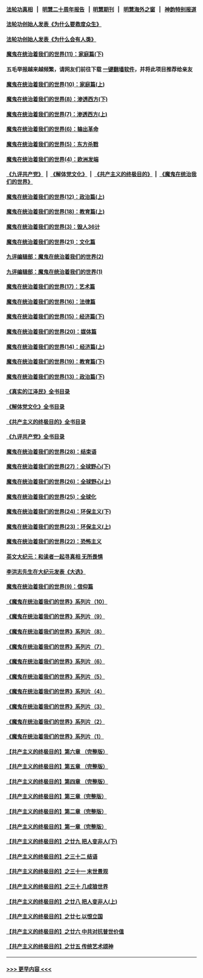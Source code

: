 #### [法轮功真相](https://github.com/gfw-breaker/truth/blob/master/README.md?t=0) &nbsp;&nbsp;|&nbsp;&nbsp; [明慧二十周年报告](https://github.com/gfw-breaker/mh-reports/blob/master/README.md?t=0) &nbsp;&nbsp;|&nbsp;&nbsp;[明慧期刊](https://github.com/gfw-breaker/mh-qikan) &nbsp;&nbsp;|&nbsp;&nbsp; [明慧海外之窗](https://github.com/gfw-breaker/mh-news/blob/master/README.md?t=0) &nbsp;&nbsp;|&nbsp;&nbsp; [神韵特别报道](https://github.com/gfw-breaker/mh-news/blob/master/shenyun.md?t=0)
#### [法轮功创始人发表《为什么要救度众生》](../pages/nsc422/n13975246.md?t=07030643) 
#### [法轮功创始人发表《为什么会有人类》](../pages/nsc422/n13912117.md?t=07030643) 
#### [魔鬼在统治着我们的世界(11)：家庭篇(下)](../pages/nsc422/n10440961.md?t=07030643) 
#### 五毛举报越来越频繁，请网友们前往下载 [一键翻墙软件](https://github.com/gfw-breaker/ssr-accounts)，并将此项目推荐给亲友
#### [魔鬼在统治着我们的世界(10)：家庭篇(上)](../pages/nsc422/n10435448.md?t=07030643) 
#### [魔鬼在统治着我们的世界(8)：渗透西方(下)](../pages/nsc422/n10429603.md?t=07030643) 
#### [魔鬼在统治着我们的世界(7)：渗透西方(上)](../pages/nsc422/n10426013.md?t=07030643) 
#### [魔鬼在统治着我们的世界(6)：输出革命](../pages/nsc422/n10421536.md?t=07030643) 
#### [魔鬼在统治着我们的世界(5)：东方杀戮](../pages/nsc422/n10417707.md?t=07030643) 
#### [魔鬼在统治着我们的世界(4)：欧洲发端](../pages/nsc422/n10414890.md?t=07030643) 
#### [《九评共产党》](https://github.com/begood0513/9ping.md/blob/master/README.md) &nbsp;|&nbsp; [《解体党文化》](../../../../jtdwh.md/blob/master/README.md)  &nbsp;|&nbsp; [《共产主义的终极目的》](../../../../gczydzjmd.md/blob/master/README.md) &nbsp;|&nbsp; [《魔鬼在统治我们的世界》](../../../../mgztzwmdsj.md/blob/master/README.md) 
#### [魔鬼在统治着我们的世界(12)：政治篇(上)](../pages/nsc422/n10444576.md?t=07030643) 
#### [魔鬼在统治着我们的世界(18)：教育篇(上)](../pages/nsc422/n10526970.md?t=07030643) 
#### [魔鬼在统治着我们的世界(3)：毁人36计](../pages/nsc422/n10411583.md?t=07030643) 
#### [魔鬼在统治着我们的世界(21)：文化篇](../pages/nsc422/n10597706.md?t=07030643) 
#### [九评编辑部：魔鬼在统治着我们的世界(2)](../pages/nsc422/n10410036.md?t=07030643) 
#### [九评编辑部：魔鬼在统治着我们的世界(1)](../pages/nsc422/n10406825.md?t=07030643) 
#### [魔鬼在统治着我们的世界(17)：艺术篇](../pages/nsc422/n10499093.md?t=07030643) 
#### [魔鬼在统治着我们的世界(16)：法律篇](../pages/nsc422/n10485969.md?t=07030643) 
#### [魔鬼在统治着我们的世界(15)：经济篇(下)](../pages/nsc422/n10469975.md?t=07030643) 
#### [魔鬼在统治着我们的世界(20)：媒体篇](../pages/nsc422/n10586579.md?t=07030643) 
#### [魔鬼在统治着我们的世界(14)：经济篇(上)](../pages/nsc422/n10457370.md?t=07030643) 
#### [魔鬼在统治着我们的世界(19)：教育篇(下)](../pages/nsc422/n10564808.md?t=07030643) 
#### [魔鬼在统治着我们的世界(13)：政治篇(下)](../pages/nsc422/n10448270.md?t=07030643) 
#### [《真实的江泽民》全书目录](../pages/nsc422/n13721399.md?t=07030643) 
#### [《解体党文化》全书目录](../pages/nsc422/n13721157.md?t=07030643) 
#### [《共产主义的终极目的》全书目录](../pages/nsc422/n13721048.md?t=07030643) 
#### [《九评共产党》全书目录](../pages/nsc422/n13708085.md?t=07030643) 
#### [魔鬼在统治着我们的世界(28)：结束语](../pages/nsc422/n10936246.md?t=07030643) 
#### [魔鬼在统治着我们的世界(27)：全球野心(下)](../pages/nsc422/n10928319.md?t=07030643) 
#### [魔鬼在统治着我们的世界(26)：全球野心(上)](../pages/nsc422/n10900318.md?t=07030643) 
#### [魔鬼在统治着我们的世界(25)：全球化](../pages/nsc422/n10788205.md?t=07030643) 
#### [魔鬼在统治着我们的世界(24)：环保主义(下)](../pages/nsc422/n10695307.md?t=07030643) 
#### [魔鬼在统治着我们的世界(23)：环保主义(上)](../pages/nsc422/n10688613.md?t=07030643) 
#### [魔鬼在统治着我们的世界(22)：恐怖主义](../pages/nsc422/n10614727.md?t=07030643) 
#### [英文大纪元：和读者一起寻真相 无所畏惧](../pages/nsc422/n12542027.md?t=07030643) 
#### [李洪志先生在大纪元发表《大选》](../pages/nsc422/n12534746.md?t=07030643) 
#### [魔鬼在统治着我们的世界(9)：信仰篇](../pages/nsc422/n10432159.md?t=07030643) 
#### [《魔鬼在统治着我们的世界》系列片（10）](../pages/nsc422/n12292670.md?t=07030643) 
#### [《魔鬼在统治着我们的世界》系列片（9）](../pages/nsc422/n12290859.md?t=07030643) 
#### [《魔鬼在统治着我们的世界》系列片（8）](../pages/nsc422/n12287445.md?t=07030643) 
#### [《魔鬼在统治着我们的世界》系列片（7）](../pages/nsc422/n12283425.md?t=07030643) 
#### [《魔鬼在统治着我们的世界》系列片（6）](../pages/nsc422/n12282314.md?t=07030643) 
#### [《魔鬼在统治着我们的世界》系列片（5）](../pages/nsc422/n12281419.md?t=07030643) 
#### [《魔鬼在统治着我们的世界》系列片（4）](../pages/nsc422/n12274024.md?t=07030643) 
#### [《魔鬼在统治着我们的世界》系列片（3）](../pages/nsc422/n12271322.md?t=07030643) 
#### [《魔鬼在统治着我们的世界》系列片（2）](../pages/nsc422/n12269049.md?t=07030643) 
#### [《魔鬼在统治着我们的世界》系列片（1）](../pages/nsc422/n12267575.md?t=07030643) 
#### [【共产主义的终极目的】第六章 （完整版）](../pages/nsc422/n11428913.md?t=07030643) 
#### [【共产主义的终极目的】第五章 （完整版）](../pages/nsc422/n11428912.md?t=07030643) 
#### [【共产主义的终极目的】第四章 （完整版）](../pages/nsc422/n11428907.md?t=07030643) 
#### [【共产主义的终极目的】第三章（完整版）](../pages/nsc422/n11428848.md?t=07030643) 
#### [【共产主义的终极目的】第二章（完整版）](../pages/nsc422/n11428831.md?t=07030643) 
#### [【共产主义的终极目的】第一章（完整版）](../pages/nsc422/n11417651.md?t=07030643) 
#### [【共产主义的终极目的】之廿九 把人变非人(下)](../pages/nsc422/n11344140.md?t=07030643) 
#### [【共产主义的终极目的】之三十二 结语](../pages/nsc422/n11360535.md?t=07030643) 
#### [【共产主义的终极目的】之三十一 末世景观](../pages/nsc422/n11351129.md?t=07030643) 
#### [【共产主义的终极目的】之三十 几成狼世界](../pages/nsc422/n11348280.md?t=07030643) 
#### [【共产主义的终极目的】之廿八 把人变非人(上)](../pages/nsc422/n11340492.md?t=07030643) 
#### [【共产主义的终极目的】之廿七 以恨立国](../pages/nsc422/n11336944.md?t=07030643) 
#### [【共产主义的终极目的】之廿六 中共对抗普世价值](../pages/nsc422/n11324785.md?t=07030643) 
#### [【共产主义的终极目的】之廿五 传统艺术颂神](../pages/nsc422/n11296396.md?t=07030643) 

----
#### [ >>> 更早内容 <<< ](../indexes/nsc422-earlier.md)
